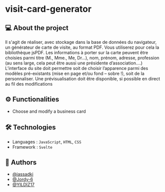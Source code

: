 # visit-card-generator
  
## 💻 About the project
Il s'agit de réaliser, avec stockage dans la base de données du navigateur, un générateur de carte de visite, au format PDF. Vous utiliserez pour cela la bibliothèque jsPDF. Les informations à porter sur la carte peuvent être choisies parmi titre (M., Mme., Me, Dr…), nom, prénom, adresse, profession
(au sens large, cela peut être aussi une présidente d’association….) L’interface du site doit permettre
soit de choisir l’apparence parmi des modèles pré-existants (mise en page et/ou fond – sobre !), soit de la personnaliser. Une prévisualisation doit être disponible, si possible en direct au fil des modifications

<!-- Website where you can choose and modify a business card. Project done in a group of 3 people. -->

## ⚙️ Functionalities
- Choose and modify a business card

## 🛠 Technologies
- Languages : `JavaScript`, `HTML`, `CSS`
- Framework : `Svelte`

<!-- ## 🌐 Website -->
<!-- **[Planning Eplucheurs](https://www.projet-web-training.ovh/licence11/MongoDB/PLANNING_MONGODB/)** -->

<!-- ## 💻 Screens/Demo -->
<!-- ![Demo](https://github.com/brunosllz/visit-card-generator/blob/main/src/assets/github-cover.png) -->

## 👤 Authors
- [@iassadki](https://github.com/iassadki)
- [@Jordy-6](https://github.com/Jordy-6)
- [@YILDIZ17](https://github.com/YILDIZ17)
